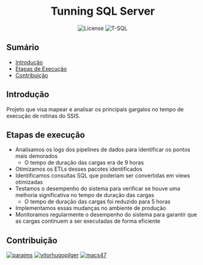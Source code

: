 <h1 align="center" >Tunning SQL Server</h1>

<p align="center">
<img src="https://img.shields.io/badge/License-MIT-green?style=flat" alt="License">
<img src="https://img.shields.io/badge/Language-TSQL-orange?style=flat&logo" alt="T-SQL">

## Sumário

* [Introdução](#introdução)
* [Etapas de Execução](#etapas-de-execução)
* [Contribuição](#contribuição)

## Introdução

Projeto que visa mapear e analisar os principais gargalos no tempo de execução de rotinas do SSIS.

## Etapas de execução

* Analisamos os logs dos pipelines de dados para identificar os pontos mais demorados
  * O tempo de duração das cargas era de 9 horas
* Otimizamos os ETLs desses pacotes identificados
* Identificamos consultas SQL que poderiam ser convertidas em views otimizadas
* Testamos o desempenho do sistema para verificar se houve uma melhoria significativa no tempo de duração das cargas
  * O tempo de duração das cargas foi reduzido para 5 horas
* Implementamos essas mudanças no ambiente de produção
* Monitoramos regularmente o desempenho do sistema para garantir que as cargas continuem a ser executadas de forma eficiente

## Contribuição

[![parajms](https://github.com/parajms.png?size=50)](https://github.com/parajms)
[![vitorhugopilger](https://github.com/vitorhugopilger.png?size=50)](https://github.com/vitorhugopilger)
[![macs47](https://github.com/macs47.png?size=50)](https://github.com/macs47)

